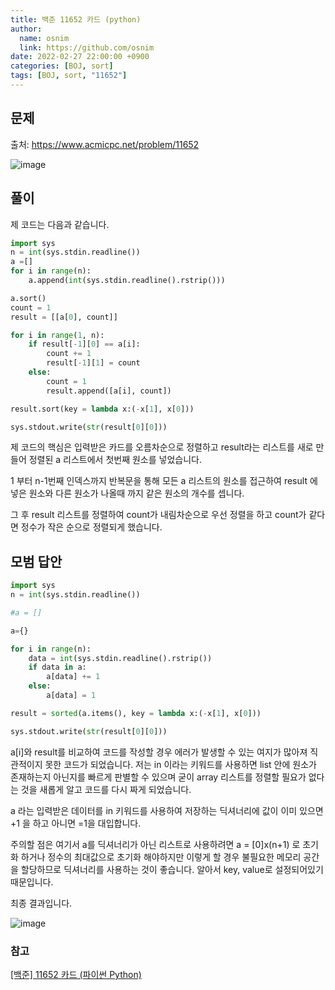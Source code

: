```yaml
---
title: 백준 11652 카드 (python)
author:
  name: osnim
  link: https://github.com/osnim
date: 2022-02-27 22:00:00 +0900
categories: [BOJ, sort]
tags: [BOJ, sort, "11652"]
---
```


## 문제

출처: <https://www.acmicpc.net/problem/11652>

![image](https://user-images.githubusercontent.com/79408217/155883433-2ad59c43-7b44-42c7-ac94-8531bb1036a1.png)

## 풀이

제 코드는 다음과 같습니다.

```python
import sys
n = int(sys.stdin.readline())
a =[]
for i in range(n):
    a.append(int(sys.stdin.readline().rstrip()))

a.sort()
count = 1
result = [[a[0], count]]

for i in range(1, n):
    if result[-1][0] == a[i]:
        count += 1
        result[-1][1] = count
    else:
        count = 1
        result.append([a[i], count])

result.sort(key = lambda x:(-x[1], x[0]))

sys.stdout.write(str(result[0][0]))
```

제 코드의 핵심은 입력받은 카드를 오름차순으로 정렬하고 result라는 리스트를 새로 만들어 정렬된 a 리스트에서 첫번째 원소를 넣었습니다.

1 부터 n-1번째 인덱스까지 반복문을 통해 모든 a 리스트의 원소를 접근하여 result 에 넣은 원소와 다른 원소가 나올때 까지 같은 원소의 개수를 셉니다.

그 후 result 리스트를 정렬하여 count가 내림차순으로 우선 정렬을 하고 count가 같다면 정수가 작은 순으로 정렬되게 했습니다.

## 모범 답안

```python
import sys
n = int(sys.stdin.readline())

#a = []

a={}

for i in range(n):
    data = int(sys.stdin.readline().rstrip())
    if data in a:
        a[data] += 1
    else:
        a[data] = 1

result = sorted(a.items(), key = lambda x:(-x[1], x[0]))

sys.stdout.write(str(result[0][0]))

```

a[i]와 result를 비교하여 코드를 작성할 경우 에러가 발생할 수 있는 여지가 많아져 직관적이지 못한 코드가 되었습니다. 저는 in 이라는 키워드를 사용하면 list 안에 원소가 존재하는지 아닌지를 빠르게 판별할 수 있으며 굳이 array 리스트를 정렬할 필요가 없다는 것을 새롭게 알고 코드를 다시 짜게 되었습니다.

a 라는 입력받은 데이터를 in 키워드를 사용하여 저장하는 딕셔너리에 값이 이미 있으면 +1 을 하고 아니면 =1을 대입합니다.

주의할 점은 여기서 a를 딕셔너리가 아닌 리스트로 사용하려면 a = [0]x(n+1) 로 초기화 하거나 정수의 최대값으로 초기화 해야하지만 이렇게 할 경우 불필요한 메모리 공간을 할당하므로 딕셔너리를 사용하는 것이 좋습니다. 알아서 key, value로 설정되어있기 때문입니다.

최종 결과입니다.

![image](https://user-images.githubusercontent.com/79408217/155884413-4f2d66fb-b469-4df8-a6fd-e1ecf49dee44.png)

### 참고

[[백준] 11652 카드 (파이썬 Python)](https://animoto1.tistory.com/entry/%EB%B0%B1%EC%A4%80-11652-%EC%B9%B4%EB%93%9C-%ED%8C%8C%EC%9D%B4%EC%8D%AC-Python)
